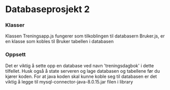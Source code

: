 # Databaseprosjekt 2
### Klasser
Klassen Treningsapp.js fungerer som tilkoblingen til databasern
Bruker.js, er en klasse som kobles til Bruker tabellen i databasen

### Oppsett
Det er viktig å sette opp en database ved navn 'treningsdagbok' i dette tilfellet. Husk også å state serveren og lage databasen og tabellene før du kjører koden.
For at java koden skal kunne koble seg til databasen er det viktig å legge til mysql-connector-java-8.0.15.jar filen i library
